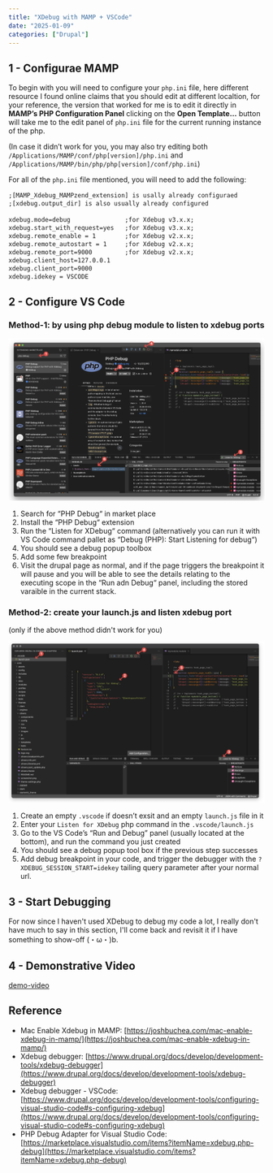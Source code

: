 ```yaml
---
title: "XDebug with MAMP + VSCode"
date: "2025-01-09"
categories: ["Drupal"]
---
```




## 1 - Configurae MAMP 

To begin with you will need to configure your `php.ini` file, here different resource I found online claims that you should edit at different localtion, for your reference, the version that worked for me is to edit it directly in **MAMP’s PHP Configuration Panel** clicking on the **Open Template…** button will take me to the edit panel of `php.ini` file for the current running instance of the php. 

(In case it didn’t work for you, you may also try editing both ``/Applications/MAMP/conf/php[version]/php.ini`` and ``/Applications/MAMP/bin/php/php[version]/conf/php.ini``)

For all of the `php.ini` file mentioned, you will need to add the following: 

```
;[MAMP_Xdebug_MAMPzend_extension] is usally already configuraed
;[xdebug.output_dir] is also usually already configured

xdebug.mode=debug               ;for Xdebug v3.x.x;
xdebug.start_with_request=yes   ;for Xdebug v3.x.x;
xdebug.remote_enable = 1        ;for Xdebug v2.x.x;
xdebug.remote_autostart = 1     ;for Xdebug v2.x.x;
xdebug.remote_port=9000         ;for Xdebug v2.x.x;
xdebug.client_host=127.0.0.1
xdebug.client_port=9000      
xdebug.idekey = VSCODE
```



## 2 - Configure VS Code

### Method-1: by using php debug module to listen to xdebug ports

![2025-01-09T163154](2025-01-09T163154.png)
1. Search for “PHP Debug“ in market place 
2. Install the “PHP Debug“ extension
3. Run the “Listen for XDebug“ command (alternatively you can run it with VS Code command pallet as “Debug (PHP): Start Listening for debug“)
4. You should see a debug popup toolbox
5. Add some few breakpoint
6. Visit the drupal page as normal, and if the page triggers the breakpoint it will pause and you will be able to see the details relating to the executing scope in the “Run adn Debug“ panel, including the stored varaible in the current stack.  

### Method-2: create your launch.js and listen xdebug port

(only if the above method didn't work for you)

![2025-01-09T163213](2025-01-09T163213.png)

1. Create an empty `.vscode` if doesn’t exsit and an empty  `launch.js` file in it
2. Enter your `Listen for XDebug` php command in the `.vscode/launch.js`
3. Go to the VS Code’s “Run and Debug” panel (usually located at the bottom), and run the command you just created
4. You should see a debug popup tool box if the previous step successes
5. Add debug breakpoint in your code, and trigger the debugger with the `?XDEBUG_SESSION_START=idekey` tailing query parameter after your normal url.



## 3 - Start Debugging 

For now since I haven't used XDebug to debug my code a lot, I really don't have much to say in this section, I'll come back and revisit it if I have something to show-off (・ω・)b. 



## 4 - Demonstrative Video

[demo-video](<2025-01-09T160120 - Compress2 - 720P - 30frame.mp4>)



## Reference 

- Mac Enable Xdebug in MAMP: [https://joshbuchea.com/mac-enable-xdebug-in-mamp/](https://joshbuchea.com/mac-enable-xdebug-in-mamp/)
- Xdebug debugger: [https://www.drupal.org/docs/develop/development-tools/xdebug-debugger](https://www.drupal.org/docs/develop/development-tools/xdebug-debugger)
- Xdebug debugger - VSCode: [https://www.drupal.org/docs/develop/development-tools/configuring-visual-studio-code#s-configuring-xdebug](https://www.drupal.org/docs/develop/development-tools/configuring-visual-studio-code#s-configuring-xdebug)
- PHP Debug Adapter for Visual Studio Code: [https://marketplace.visualstudio.com/items?itemName=xdebug.php-debug](https://marketplace.visualstudio.com/items?itemName=xdebug.php-debug)